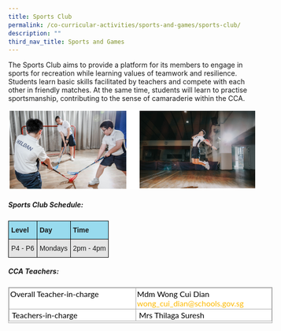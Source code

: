 ```yaml
---
title: Sports Club
permalink: /co-curricular-activities/sports-and-games/sports-club/
description: ""
third_nav_title: Sports and Games
---
```

The Sports Club aims to provide a platform for its members to engage in sports for recreation while learning values of teamwork and resilience. Students learn basic skills facilitated by teachers and compete with each other in friendly matches. At the same time, students will learn to practise sportsmanship, contributing to the sense of camaraderie within the CCA.

![Sports Club](/images/sports%20club.png)

##### Sports Club Schedule:

  
<style type="text/css">
.tg  {border-collapse:collapse;border-spacing:0;}
.tg td{border-color:black;border-style:solid;border-width:1px;font-family:Arial, sans-serif;font-size:14px;
  overflow:hidden;padding:10px 5px;word-break:normal;}
.tg th{border-color:black;border-style:solid;border-width:1px;font-family:Arial, sans-serif;font-size:14px;
  font-weight:normal;overflow:hidden;padding:10px 5px;word-break:normal;}
.tg .tg-kgqi{background-color:#98DBEE;font-weight:bold;text-align:left;vertical-align:middle}
.tg .tg-faf8{background-color:#E5E5E5;text-align:left;vertical-align:middle}
</style>
<table class="tg">
<thead>
  <tr>
    <th class="tg-kgqi"><span style="font-weight:700">Level</span></th>
    <th class="tg-kgqi"><span style="font-weight:700">Day</span></th>
    <th class="tg-kgqi"><span style="font-weight:700">Time</span></th>
  </tr>
</thead>
<tbody>
  <tr>
    <td class="tg-faf8">P4 - P6<br></td>
    <td class="tg-faf8">Mondays</td>
    <td class="tg-faf8">2pm - 4pm</td>
  </tr>
</tbody>
</table>

##### CCA Teachers:

  
<table class="iveo_table ives_tab_simple3" cellspacing="0" cellpadding="0" border="1" style="margin: 0px; outline: 0px; padding: 0px; border-collapse: collapse; border: 1px solid rgb(170, 170, 170); color: rgb(0, 0, 0); font-family: Lato, sans-serif; font-size: 16px; font-style: normal; font-variant-ligatures: normal; font-variant-caps: normal; font-weight: 400; letter-spacing: normal; orphans: 2; text-align: left; text-transform: none; white-space: normal; widows: 2; word-spacing: 0px; -webkit-text-stroke-width: 0px; background-color: rgb(255, 255, 255); text-decoration-thickness: initial; text-decoration-style: initial; text-decoration-color: initial; width: 537px; height: 73px;"><tbody style="margin: 0px; outline: 0px; padding: 0px;"><tr style="margin: 0px; outline: 0px; padding: 0px;"><td valign="top" style="margin: 0px; outline: 0px; padding: 2px; text-align: left; border: 1px solid rgb(170, 170, 170); width: 262px;">Overall Teacher-in-charge</td><td valign="top" style="margin: 0px; outline: 0px; padding: 2px; text-align: left; border: 1px solid rgb(170, 170, 170); width: 274px;">Mdm Wong Cui Dian<br style="margin: 0px; outline: 0px; padding: 0px;"><a href="mailto:wong_cui_dian@schools.gov.sg" target="" style="margin: 0px; outline: 0px; padding: 0px; color: rgb(253, 185, 0); text-decoration: none;">wong_cui_dian@schools.gov.sg</a><br style="margin: 0px; outline: 0px; padding: 0px;"></td></tr><tr style="margin: 0px; outline: 0px; padding: 0px;"><td style="margin: 0px; outline: 0px; padding: 2px; text-align: left; border: 1px solid rgb(170, 170, 170);">&nbsp;Teachers-in-charge</td><td style="margin: 0px; outline: 0px; padding: 2px; text-align: left; border: 1px solid rgb(170, 170, 170);"><span style="margin: 0px; outline: 0px; padding: 0px; text-align: center;">&nbsp;Mrs Thilaga Suresh</span></td></tr></tbody></table>